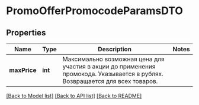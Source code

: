 # PromoOfferPromocodeParamsDTO

## Properties
Name | Type | Description | Notes
------------ | ------------- | ------------- | -------------
**maxPrice** | **int** | Максимально возможная цена для участия в акции до применения промокода.  Указывается в рублях.  Возвращается для всех товаров. | 

[[Back to Model list]](../README.md#documentation-for-models) [[Back to API list]](../README.md#documentation-for-api-endpoints) [[Back to README]](../README.md)



